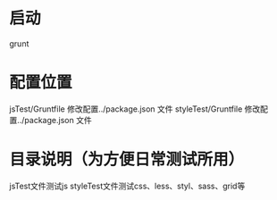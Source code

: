 # 启动 
grunt

# 配置位置
jsTest/Gruntfile 修改配置../package.json 文件
styleTest/Gruntfile 修改配置../package.json 文件

# 目录说明（为方便日常测试所用）
jsTest文件测试js
styleTest文件测试css、less、styl、sass、grid等